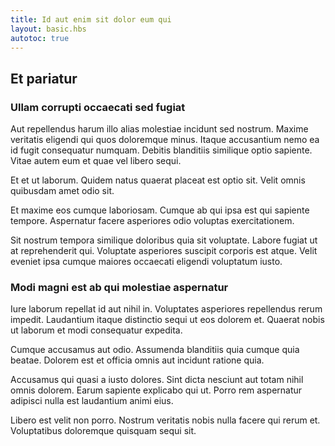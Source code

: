```yaml
---
title: Id aut enim sit dolor eum qui
layout: basic.hbs
autotoc: true
---
```

## Et pariatur

### Ullam corrupti occaecati sed fugiat

Aut repellendus harum illo alias molestiae incidunt sed nostrum. Maxime veritatis eligendi qui quos doloremque minus. Itaque accusantium nemo ea id fugit consequatur numquam. Debitis blanditiis similique optio sapiente. Vitae autem eum et quae vel libero sequi.

Et et ut laborum. Quidem natus quaerat placeat est optio sit. Velit omnis quibusdam amet odio sit.

Et maxime eos cumque laboriosam. Cumque ab qui ipsa est qui sapiente tempore. Aspernatur facere asperiores odio voluptas exercitationem.

Sit nostrum tempora similique doloribus quia sit voluptate. Labore fugiat ut at reprehenderit qui. Voluptate asperiores suscipit corporis est atque. Velit eveniet ipsa cumque maiores occaecati eligendi voluptatum iusto.

### Modi magni est ab qui molestiae aspernatur

Iure laborum repellat id aut nihil in. Voluptates asperiores repellendus rerum impedit. Laudantium itaque distinctio sequi ut eos dolorem et. Quaerat nobis ut laborum et modi consequatur expedita.

Cumque accusamus aut odio. Assumenda blanditiis quia cumque quia beatae. Dolorem est et officia omnis aut incidunt ratione quia.

Accusamus qui quasi a iusto dolores. Sint dicta nesciunt aut totam nihil omnis dolorem. Earum sapiente explicabo qui ut. Porro rem aspernatur adipisci nulla est laudantium animi eius.

Libero est velit non porro. Nostrum veritatis nobis nulla facere qui rerum et. Voluptatibus doloremque quisquam sequi sit.


